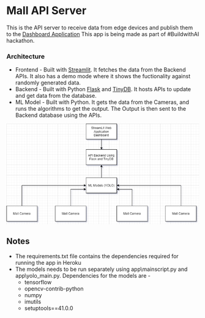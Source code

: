 # Mall API Server
This is the API server to receive data from edge devices and publish them to the [Dashboard Application](https://github.com/Build-with-AI-a-team/mall-covid-monitor)
This app is being made as part of #BuildwithAI hackathon.

### Architecture
- Frontend - Built with [Streamlit](https://www.streamlit.io/). It fetches the data from the Backend APIs. It also has a demo mode where it shows the fuctionality against randomly generated data.
- Backend - Built with Python [Flask](https://flask.palletsprojects.com/en/1.1.x/) and [TinyDB](https://tinydb.readthedocs.io/en/stable/). It hosts APIs to update and get data from the database.
- ML Model - Built with Python. It gets the data from the Cameras, and runs the algorithms to get the output. The Output is then sent to the Backend database using the APIs.
  
![Architecture Image](diagram.png)

## Notes
- The requirements.txt file contains the dependencies required for running the app in Heroku
- The models needs to be run separately using app\mainscript.py and app\yolo_main.py. Dependencies for the models are - 
    - tensorflow
    - opencv-contrib-python
    - numpy
    - imutils
    - setuptools==41.0.0

